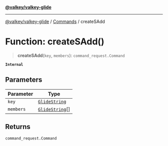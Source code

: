 [**@valkey/valkey-glide**](../../README.md)

***

[@valkey/valkey-glide](../../modules.md) / [Commands](../README.md) / createSAdd

# Function: createSAdd()

> **createSAdd**(`key`, `members`): `command_request.Command`

**`Internal`**

## Parameters

| Parameter | Type |
| ------ | ------ |
| `key` | [`GlideString`](../../BaseClient/type-aliases/GlideString.md) |
| `members` | [`GlideString`](../../BaseClient/type-aliases/GlideString.md)[] |

## Returns

`command_request.Command`
